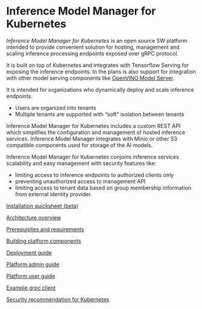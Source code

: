 # Inference Model Manager for Kubernetes

*Inference Model Manager for Kubernetes* is an open source SW platform intended to provide convenient solution for 
hosting, management and scaling inference processing endpoints exposed over gRPC protocol.

It is built on top of Kubernetes and integrates with Tensorflow Serving for exposing the inference endpoints.
In the plans is also support for integration with other model serving components like 
[OpenVINO Model Server](https://github.com/IntelAI/OpenVINO-model-server).

It is intended for organizations who dynamically deploy and scale inference endpoints.
- Users are organized into tenants
- Multiple tenants are supported with “soft” isolation between tenants	

Inference Model Manager for Kubernetes includes a custom REST API which simplifies the configuration and management of hosted inference services.
Inference Model Manager integrates with Minio or other S3 compatible components used for storage of the AI models.

Inference Model Manager for Kubernetes conjoins inference services scalability and easy management with 
security features like:
- limiting access to inference endpoints to authorized clients only
- preventing unauthorized access to management API
- limiting access to tenant data based on group membership information from external identity provider.

[Installation quicksheet (beta)](docs/exampleinstallation.md)

[Architecture overview](docs/architecture.md)

[Prerequisites and requirements](docs/prerequisites.md)

[Building platform components](docs/building.md)

[Deployment guide](docs/deployment.md)

[Platform admin guide](docs/platform_admin_guide.md)

[Platform user guide](docs/platform_user_guide.md)

[Example grpc client](examples/grpc_client)

[Security recommendation for Kubernetes](docs/security_recommendations.md)
